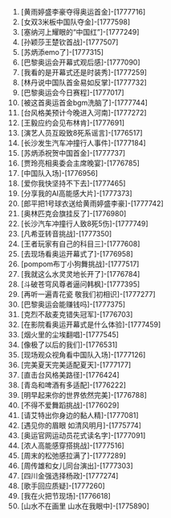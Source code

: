 
1. [黄雨婷盛李豪夺得奥运首金]-[1777716]
1. [女双3米板中国队夺金]-[1777598]
1. [塞纳河上耀眼的“中国红”]-[1777249]
1. [孙颖莎王楚钦首战]-[1777507]
1. [苏炳添emo了]-[1777315]
1. [巴黎奥运会开幕式观后感]-[1777090]
1. [我看的是开幕式还是时装秀]-[1777259]
1. [林丹说中国队首金易如反掌]-[1777732]
1. [巴黎奥运会今日赛程]-[1777017]
1. [被这首奥运首金bgm洗脑了]-[1777744]
1. [台风格美预计今晚进入河南]-[1777272]
1. [王毅应约会见布林肯]-[1777691]
1. [演艺人员互殴致8死系谣言]-[1776517]
1. [长沙发生汽车冲撞行人事件]-[1777184]
1. [苏炳添祝贺中国首金]-[1777737]
1. [贾玲亮相奥委会主席晚宴]-[1776785]
1. [中国队入场]-[1776956]
1. [爱你我快坚持不下去]-[1777465]
1. [分享我的AI高能感大片]-[1777373]
1. [郎平把1号球衣送给黄雨婷盛李豪]-[1777742]
1. [奥林匹克会旗挂反了]-[1776980]
1. [长沙汽车冲撞行人致8死5伤]-[1777749]
1. [凡希亚转音挑战]-[1777350]
1. [王者玩家有自己的科目三]-[1777608]
1. [去现场看奥运开幕式了]-[1776958]
1. [pompom布丁小狗舞挑战]-[1777517]
1. [我就这么水灵灵地长开了]-[1776784]
1. [斗破苍穹风尊者逼问韩枫]-[1777395]
1. [再听一遍青花瓷 敬我们初相识]-[1777277]
1. [巴黎奥运会能赚钱吗]-[1777375]
1. [克烈不敌麦克错失冠军]-[1776703]
1. [在影院看奥运开幕式是什么体验]-[1777459]
1. [烟火里的尘埃翻唱]-[1777545]
1. [像极了以后的我们]-[1776531]
1. [现场观众视角看中国队入场]-[1777126]
1. [完美夏天完美适配夏天]-[1777177]
1. [直击台风格美路径]-[1776424]
1. [青岛和啤酒有多适配]-[1776222]
1. [明早起来你的世界依然完美]-[1776788]
1. [不得不爱舞蹈挑战]-[1776029]
1. [请艾特出你身边的黏人精]-[1777081]
1. [遇见你的眉眼 如清风明月]-[1775774]
1. [奥运官网运动员花式读名字]-[1777091]
1. [浓人高能感穿搭挑战]-[1777516]
1. [周末的松弛感拉满了]-[1777289]
1. [周传雄和女儿同台演出]-[1777303]
1. [四川金强选择杨政]-[1777274]
1. [歌手回应质疑]-[1777260]
1. [我在火把节现场]-[1776618]
1. [山水不在画里 山水在我眼中]-[1775890]